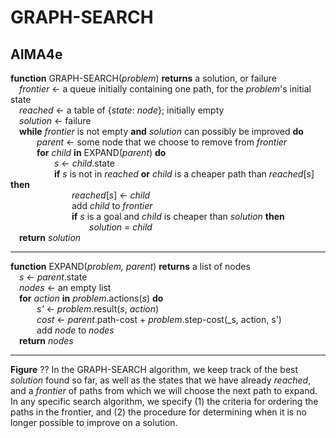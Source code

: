 # GRAPH-SEARCH

## AIMA4e


__function__ GRAPH-SEARCH(_problem_) __returns__ a solution, or failure  
&emsp;_frontier_ &larr; a queue initially containing one path, for the _problem_'s initial state  
&emsp;_reached_ &larr; a table of {_state_: _node_}; initially empty  
&emsp;_solution_ &larr; failure  
&emsp;__while__  _frontier_ is not empty __and__ _solution_ can possibly be improved __do__  
&emsp;&emsp;&emsp;_parent_ &larr; some node that we choose to remove from _frontier_  
&emsp;&emsp;&emsp;__for__ _child_ __in__ EXPAND(_parent_) __do__   
&emsp;&emsp;&emsp;&emsp;&emsp;_s_ &larr; _child_.state  
&emsp;&emsp;&emsp;&emsp;&emsp;__if__ _s_ is not in _reached_  __or__ _child_ is a cheaper path than _reached_[_s_] __then__  
&emsp;&emsp;&emsp;&emsp;&emsp;&emsp;&emsp;_reached_[_s_] &larr; _child_  
&emsp;&emsp;&emsp;&emsp;&emsp;&emsp;&emsp;add _child_ to _frontier_  
&emsp;&emsp;&emsp;&emsp;&emsp;&emsp;&emsp;__if__ _s_ is a goal and _child_ is cheaper than _solution_ __then__  
&emsp;&emsp;&emsp;&emsp;&emsp;&emsp;&emsp;&emsp;&emsp;_solution_  =  _child_  
&emsp;__return__ _solution_

---
__function__ EXPAND(_problem, parent_) __returns__ a list of nodes  
&emsp;_s_ &larr; _parent_.state  
&emsp;_nodes_ &larr; an empty list  
&emsp;__for__ _action_ __in__ _problem_.actions(_s_) __do__   
&emsp;&emsp;&emsp;_s'_ &larr; _problem_.result(_s_, _action_)  
&emsp;&emsp;&emsp;_cost_ &larr; _parent_.path-cost + _problem_.step-cost(_s, action, s')  
&emsp;&emsp;&emsp;add _node_ to _nodes_  
&emsp;__return__ _nodes_  

---
__Figure__ ?? In the GRAPH-SEARCH algorithm, we keep track of the best _solution_ found so far, as well as the states that we have already _reached_, and a _frontier_ of paths from which we will choose 
the next path to expand.
In any specific search algorithm, we specify (1) the criteria for ordering the paths in the frontier,
and (2) the procedure for determining when it is no longer possible to improve on a solution.
